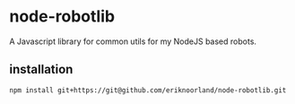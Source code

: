 # node-robotlib
A Javascript library for common utils for my NodeJS based robots.

## installation
```
npm install git+https://git@github.com/eriknoorland/node-robotlib.git
```
